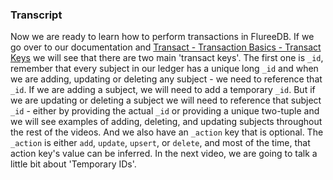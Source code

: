 ### Transcript

Now we are ready to learn how to perform transactions in FlureeDB. If we go over to our documentation and [Transact - Transaction Basics - Transact Keys](/docs/transact/basics/transact#transact-keys) we will see that there are two main 'transact keys'. The first one is `_id`, remember that every subject in our ledger has a unique long `_id` and when we are adding, updating or deleting any subject - we need to reference that `_id`. If we are adding a subject, we will need to add a temporary `_id`. But if we are updating or deleting a subject we will need to reference that subject `_id` - either by providing the actual `_id` or providing a unique two-tuple and we will see examples of adding, deleting, and updating subjects throughout the rest of the videos. And we also have an `_action` key that is optional. The `_action` is either `add`, `update`, `upsert`, or `delete`, and most of the time, that action key's value can be inferred. In the next video, we are going to talk a little bit about 'Temporary IDs'.
